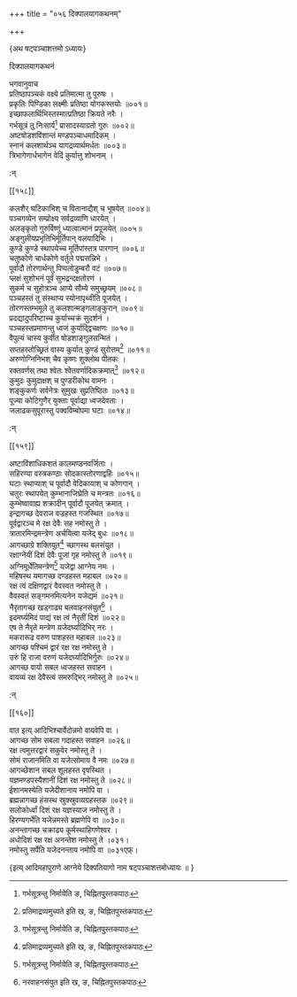 +++
title = "०५६ दिक्पालयागकथनम्"

+++

\{अथ षट्पञ्चाशत्तमो ऽध्यायः\}

दिक्पालयागकथनं  
    
भगवानुवाच  
प्रतिष्ठापञ्चकं वक्ष्ये प्रतिमात्मा तु पूरुषः   ।  
प्रकृतिः पिण्डिका लक्ष्मीः प्रतिष्ठा योगकस्तयोः   ॥००१॥  
इच्छाफलार्थिभिस्तस्मात्प्रतिष्ठा क्रियते नरैः ।  
गर्भसूत्रं तु निःसार्य[^२] प्रासादस्याग्रतो गुरुः   ॥००२॥  
अष्टषोडशविंशान्तं मण्डपञ्चाधमादिकम्   ।  
स्नानं कलशार्थञ्च यागद्रव्यार्थमर्धतः ॥००३॥  
त्रिभागेणार्धभागेन वेदिं कुर्यात्तु शोभनाम् ।  
    
:न्  
    
[^१]: प्रतिमाद्रव्यमुच्यते इति ख, ङ, चिह्नितपुस्तकपाठः  
    
[^२]: गर्भसूत्रन्तु निर्मायेति ङ, चिह्नितपुस्तकपाठः  

[[१५८]]
    
कलशैर् घटिकाभिश् च वितानाद्यैश् च भूषयेत् ॥००४॥  
पञ्चगव्येन सम्प्रोक्ष्य सर्वद्रव्याणि धारयेत् ।  
अलङ्कृतो गुरुर्विष्णुं ध्यात्वात्मानं प्रपूजयेत्   ॥००५॥  
अङ्गुलीयप्रभृतिभिर्मूर्तिपान् वलयादिभिः ।  
कुण्डे कुण्डे स्थापयेच्च मूर्तिपांस्तत्र पारगान्   ॥००६॥  
चतुष्कोणे चार्धकोणे वर्तुले पद्मसन्निभे ।  
पूर्वादौ तोरणार्थन्तु पिप्पलोडुम्बरौ वटं ॥००७॥  
प्लक्षं सुशोभनं पूर्वं सुभद्रन्दक्षतोरणं   ।  
सुकर्म च सुहोत्रञ्च आप्ये सौम्ये समुच्छ्रयम् ॥००८॥  
पञ्चहस्तं तु संस्थाप्य स्योनापृथ्वीति पूजयेत् ।  
तोरणस्तम्भमूले तु कलशान्मङ्गलाङ्कुरान् ॥००९॥  
प्रदद्यादुपरिष्टाच्च कुर्याच्चक्रं सुदर्शनं ।  
पञ्चहस्तप्रमाणन्तु ध्वजं कुर्याद्द्विचक्षणः   ॥०१०॥  
वैपुल्यं चास्य कुर्वीत षोडशाङ्गुलसन्मितं ।  
सप्तहस्तोच्छ्रितं वास्य कुर्यात् कुण्डं सुरोत्तम[^१]   ॥०११॥  
अरुणोग्निनिभश् चैव कृष्णः शुक्लोथ पीतकः   ।  
रक्तवर्णस् तथा श्वेतः श्वेतवर्णादिकक्रमात्[^२]   ॥०१२॥  
कुमुदः कुमुदाक्षश् च पुण्डरीकोथ वामनः   ।  
शङ्कुकर्णः सर्वनेत्रः सुमुखः सुप्रतिष्ठितः   ॥०१३॥  
पूज्या कोटिगुणैर् युक्ताः पूर्वाद्या ध्वजदेवताः   ।  
जलाढकसुपूरास्तु पक्वविम्बोपमा घटाः ॥०१४॥  
    
:न्  
    
[^१]: समाहित इति ङ, चिह्नितपुस्तकपाठः  
    
[^२]: श्वेतवर्नक्रमात् ध्वजा इति ङ, चिह्नितपुस्तकपाठः ।  
कृष्णवर्णः क्रमाद्ध्वजा इति ङ,  
चिह्नितपुस्तकपाठः  

[[१५९]]
    
अष्टाविंशाधिकशतं कालमण्डनवर्जिताः   ।  
सहिरण्या वस्त्रकण्ठाः सोदकास्तोरणाद्वहिः   ॥०१५॥  
घटाः स्थाप्याश् च पूर्वादौ वेदिकायाश् च कोणगान्   ।  
चतुरः स्थापयेत् कुम्भानाजिघ्रेति च मन्त्रतः ॥०१६॥  
कुम्भेष्वावाह्य शक्रादीन् पूर्वादौ पूजयेत् क्रमात्   ।  
इन्द्रागच्छ देवराज वज्रहस्त गजस्थित ॥०१७॥  
पूर्वद्वारञ्च मे रक्ष देवैः सह नमोस्तु ते ।  
त्रातारमिन्द्रमन्त्रेण अर्चयित्वा यजेद् बुधः ॥०१८॥  
आगच्छाग्रे शक्तियुत[^१] च्छागस्थ बलसंयुत ।  
रक्षाग्नेयीं दिशं देवैः पूजां गृह नमोस्तु ते   ॥०१९॥  
अग्निमूर्धेतिमन्त्रेण[^२] यजेद्वा आग्नेय नमः ।  
महिषस्थ यमागच्छ दण्डहस्त महाबल ॥०२०॥  
रक्ष त्वं दक्षिणद्वारं वैवस्वत नमोस्तु ते ।  
वैवस्वतं सङ्गमनमित्यनेन यजेद्यमं ॥०२१॥  
नैरृतागच्छ खड्गाढ्य बलवाहनसंयुत[^३] ।  
इदमर्घ्यमिदं पाद्यं रक्ष त्वं नैरृतीं दिशं   ॥०२२॥  
एष ते नैरृते मन्त्रेण यजेदर्घ्यादिभिर् नरः ।  
मकरारूढ वरुण पाशहस्त महाबल ॥०२३॥  
आगच्छ पश्चिमं द्वारं रक्ष रक्ष नमोस्तु ते ।  
उरुं हि राजा वरुणं यजेदर्घ्यादिभिर्गुरुः ॥०२४॥  
आगच्छ वायो सबल ध्वजहस्त सवाहन ।  
वायव्यं रक्ष देवैस्त्वं समरुद्भिर् नमोस्तु ते ॥०२५॥  
    
:न्  
    
[^१]: शक्तिहस्त इति ङ, चिह्नितपुस्तकपाठः  
    
[^२]: अग्निमूर्ध्वेति अर्घ्याद्यैर् इति ख, चिह्नितपुस्तकपाठः  
    
[^३]: नरवाहनसंयुत इति ख, ङ, चिह्नितपुस्तकपाठः  

[[१६०]]
    
वात इत्य् आदिभिश्चार्वेदोन्नमो वायवेपि वा ।  
आगच्छ सोम सबला गदाहस्त सवाहन ॥०२६॥  
रक्ष त्वमुत्तरद्वारं सकुवेर नमोस्तु ते ।  
सोमं राजानमिति वा यजेत्सोमाय वै नमः ॥०२७॥  
आगच्छेशान सबल शूलहस्त वृषस्थित ।  
यज्ञमण्डपस्यैशानीं दिशं रक्ष नमोस्तु ते   ॥०२८॥  
ईशानमस्येति यजेदीशानाय नमोपि वा ।  
ब्रह्मन्नागच्छ हंसस्थ स्रुक्स्रुवव्यग्रहस्तक ॥०२९॥  
सलोकोर्ध्वां दिशं रक्ष यज्ञस्याज नमोस्तु ते ।  
हिरण्यगर्भेति यजेन्नमस्ते ब्रह्मणेपि वा ॥०३०॥  
अनन्तागच्छ चक्राढ्य कूर्मस्थाहिगणेश्वर ।  
अधोदिशं रक्ष रक्ष अनन्तेश नमोस्तु ते ।०३१।  
नमोस्तु सर्पेति यजेदनन्ताय नमोपि वा ॥०३१एफ़्।  
    
\{इत्य् आदिमहापुराणे आग्नेये दिक्पतियागो नाम षट्पञ्चाशत्तमोध्यायः ॥  }
    